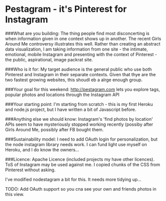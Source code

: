 Pestagram - it's Pinterest for Instagram
========================================

###What are you building: 
The thing people find most disconcerting is when information given in one context shows up in another. The recent Girls Around Me controversy illustrates this well. Rather than creating an abstract data visualization, I am taking information from one site - the intimate, emotional, mobile Instagram and presenting with the context of Pinterest - the public, aspirational, image packrat site.

###Who is it for: 
My target audience is the general public who use both Pinterest and Instagram in their separate contexts. Given that thye are the two fastest growing websites, this shoudl eb a alrge enough group.

###Your goal for this weekend: 
http://pestagram.com lets you explore tags, popular photos and locations through the Instagram API

###Your starting point:
 I'm starting from scratch - this is my first Heroku and node.js project, but I have written a bit of Javascript before.

###Anything else we should know: 
Instagram's 'find photos by location' APIs seem to have mysteriously stopped working recently (possiby after Girls Around Me, possibly after FB bought them.

###Sustainability model:
I need to add OAuth login for personalization, but the node instagram library 
needs work. I  can fund light use myself on Heroku, and I do know the owners... 

###Licence:
Apache Licence (included projects my have other licences). ToS of Instagram may be used against me. I copied chunks of the CSS from Pinterest without asking.


I've modified nodestagram a bit for this. It needs more tidying up...

TODO: Add OAuth support so you cna see your own and friends photos in this view. 
